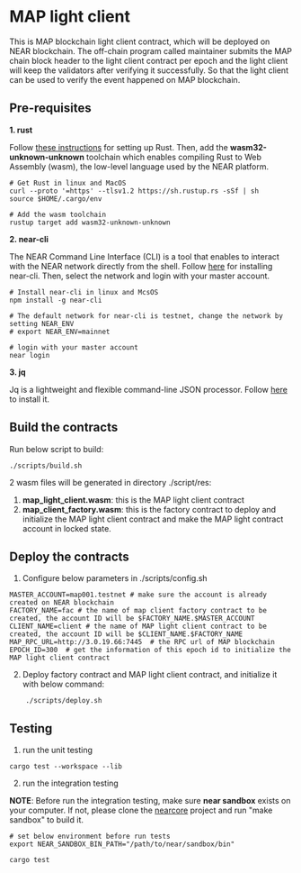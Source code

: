 # MAP light client

This is MAP blockchain light client contract, which will be deployed on NEAR blockchain. The off-chain program called
maintainer submits the MAP chain block header to the light client contract per epoch and the light client will keep the
validators after verifying it successfully. So that the light client can be used to verify the event happened on 
MAP blockchain.

## Pre-requisites

**1. rust**

Follow [these instructions](https://doc.rust-lang.org/book/ch01-01-installation.html) for setting up Rust.
Then, add the **wasm32-unknown-unknown** toolchain which enables compiling Rust to Web Assembly (wasm), the low-level language used by the NEAR platform.

```shell
# Get Rust in linux and MacOS
curl --proto '=https' --tlsv1.2 https://sh.rustup.rs -sSf | sh
source $HOME/.cargo/env

# Add the wasm toolchain
rustup target add wasm32-unknown-unknown
```

**2. near-cli**

The NEAR Command Line Interface (CLI) is a tool that enables to interact with the NEAR network directly from the shell.
Follow [here](https://docs.near.org/tools/near-cli) for installing near-cli.
Then, select the network and login with your master account.

```shell
# Install near-cli in linux and McsOS
npm install -g near-cli

# The default network for near-cli is testnet, change the network by setting NEAR_ENV
# export NEAR_ENV=mainnet

# login with your master account
near login
```

**3. jq**

Jq is a lightweight and flexible command-line JSON processor. Follow [here](https://stedolan.github.io/jq/download/) to install it.

## Build the contracts

Run below script to build:

```shell
./scripts/build.sh
```
2 wasm files will be generated in directory ./script/res:
1. **map_light_client.wasm**: this is the MAP light client contract
2. **map_client_factory.wasm**: this is the factory contract to deploy and initialize the MAP light client contract and make the MAP light contract account in locked state.

## Deploy the contracts

1. Configure below parameters in ./scripts/config.sh
```shell
MASTER_ACCOUNT=map001.testnet # make sure the account is already created on NEAR blockchain
FACTORY_NAME=fac # the name of map client factory contract to be created, the account ID will be $FACTORY_NAME.$MASTER_ACCOUNT
CLIENT_NAME=client # the name of MAP light client contract to be created, the account ID will be $CLIENT_NAME.$FACTORY_NAME
MAP_RPC_URL=http://3.0.19.66:7445  # the RPC url of MAP blockchain
EPOCH_ID=300  # get the information of this epoch id to initialize the MAP light client contract
```

2. Deploy factory contract and MAP light client contract, and initialize it with below command:
```shell
    ./scripts/deploy.sh
```


## Testing

1. run the unit testing
```shell
cargo test --workspace --lib
```

2. run the integration testing

**NOTE**: Before run the integration testing, make sure **near sandbox** exists on your computer. 
If not, please clone the [nearcore](https://github.com/near/nearcore) project and run "make sandbox" to build it.

```shell
# set below environment before run tests
export NEAR_SANDBOX_BIN_PATH="/path/to/near/sandbox/bin"

cargo test
```
